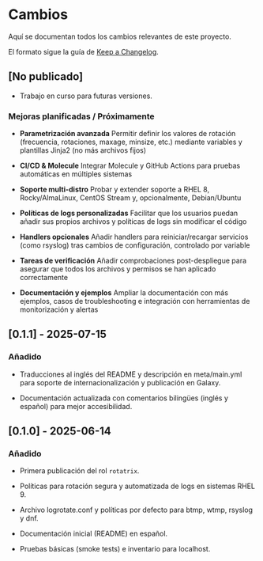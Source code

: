 # Cambios

Aquí se documentan todos los cambios relevantes de este proyecto.

El formato sigue la guía de [Keep a Changelog](https://keepachangelog.com/es-ES/1.0.0/).

## [No publicado]

- Trabajo en curso para futuras versiones.

### Mejoras planificadas / Próximamente

- **Parametrización avanzada**
  Permitir definir los valores de rotación (frecuencia, rotaciones, maxage, minsize, etc.) mediante variables y plantillas Jinja2 (no más archivos fijos)

- **CI/CD & Molecule**
  Integrar Molecule y GitHub Actions para pruebas automáticas en múltiples sistemas

- **Soporte multi-distro**
  Probar y extender soporte a RHEL 8, Rocky/AlmaLinux, CentOS Stream y, opcionalmente, Debian/Ubuntu

- **Políticas de logs personalizadas**
  Facilitar que los usuarios puedan añadir sus propios archivos y políticas de logs sin modificar el código

- **Handlers opcionales**
  Añadir handlers para reiniciar/recargar servicios (como rsyslog) tras cambios de configuración, controlado por variable

- **Tareas de verificación**
  Añadir comprobaciones post-despliegue para asegurar que todos los archivos y permisos se han aplicado correctamente

- **Documentación y ejemplos**
  Ampliar la documentación con más ejemplos, casos de troubleshooting e integración con herramientas de monitorización y alertas

## [0.1.1] - 2025-07-15

### Añadido

- Traducciones al inglés del README y descripción en meta/main.yml para soporte de internacionalización y publicación en Galaxy.

- Documentación actualizada con comentarios bilingües (inglés y español) para mejor accesibilidad.

## [0.1.0] - 2025-06-14

### Añadido

- Primera publicación del rol `rotatrix`.

- Políticas para rotación segura y automatizada de logs en sistemas RHEL 9.

- Archivo logrotate.conf y políticas por defecto para btmp, wtmp, rsyslog y dnf.

- Documentación inicial (README) en español.

- Pruebas básicas (smoke tests) e inventario para localhost.
